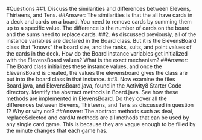 #Questions
##1. Discuss the similarities and differences between Elevens, Thirteens, and Tens.
##Answer: The similarities is that the all have cards in a deck and cards on a board. You need to remove cards by summing them up to a specific value. The difference is the number of cards on the board and the sums need to replace cards.
##2. As discussed previously, all of the instance variables are declared in the Board class. But it is the ElevensBoard class that “knows” the board size, and the ranks, suits, and point values of the cards in the deck. How do the Board instance variables get initialized with the ElevensBoard values? What is the exact mechanism?
##Answer: The Board class initializes these instance values, and once the ElevensBoard is created, the values the elevensboard gives the class are put into the board class in that instance.
##3. Now examine the files Board.java, and ElevensBoard.java, found in the Activity8 Starter Code directory. Identify the abstract methods in Board.java. See how these methods are implemented in ElevensBoard. Do they cover all the differences between Elevens, Thirteens, and Tens as discussed in question 1? Why or why not?
##Answer: The abstract methods such as deal, replaceSelected and cardAt methods are all methods that can be used by any single card game. This is because they are vague enough to be filled by the minute changes that each game has.

